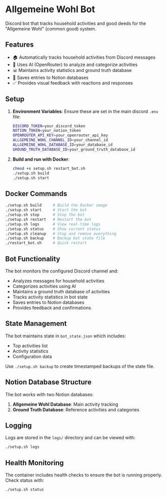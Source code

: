 # Allgemeine Wohl Bot

Discord bot that tracks household activities and good deeds for the "Allgemeine Wohl" (common good) system.

## Features

- 🏠 Automatically tracks household activities from Discord messages
- 🤖 Uses AI (OpenRouter) to analyze and categorize activities
- 📊 Maintains activity statistics and ground truth database
- 💾 Saves entries to Notion databases
- ✅ Provides visual feedback with reactions and responses

## Setup

1. **Environment Variables**: Ensure these are set in the main discord `.env` file:
   ```bash
   DISCORD_TOKEN=your_discord_token
   NOTION_TOKEN=your_notion_token
   OPENROUTER_API_KEY=your_openrouter_api_key
   ALLGEMEINE_WOHL_CHANNEL_ID=your_channel_id
   ALLGEMEINE_WOHL_DATABASE_ID=your_database_id
   GROUND_TRUTH_DATABASE_ID=your_ground_truth_database_id
   ```

2. **Build and run with Docker**:
   ```bash
   chmod +x setup.sh restart_bot.sh
   ./setup.sh build
   ./setup.sh start
   ```

## Docker Commands

```bash
./setup.sh build     # Build the Docker image
./setup.sh start     # Start the bot
./setup.sh stop      # Stop the bot
./setup.sh restart   # Restart the bot
./setup.sh logs      # View real-time logs
./setup.sh status    # Show current status
./setup.sh cleanup   # Stop and remove everything
./setup.sh backup    # Backup bot state file
./restart_bot.sh     # Quick restart
```

## Bot Functionality

The bot monitors the configured Discord channel and:
- Analyzes messages for household activities
- Categorizes activities using AI
- Maintains a ground truth database of activities
- Tracks activity statistics in bot state
- Saves entries to Notion databases
- Provides feedback and confirmations

## State Management

The bot maintains state in `bot_state.json` which includes:
- Top activities list
- Activity statistics
- Configuration data

Use `./setup.sh backup` to create timestamped backups of the state file.

## Notion Database Structure

The bot works with two Notion databases:
1. **Allgemeine Wohl Database**: Main activity tracking
2. **Ground Truth Database**: Reference activities and categories

## Logging

Logs are stored in the `logs/` directory and can be viewed with:
```bash
./setup.sh logs
```

## Health Monitoring

The container includes health checks to ensure the bot is running properly. Check status with:
```bash
./setup.sh status
```
